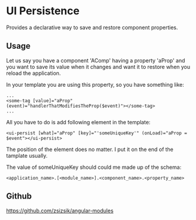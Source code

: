 # UI Persistence

Provides a declarative way to save and restore component properties.

## Usage

Let us say you have a component 'AComp' having a property 'aProp' and you want to save its value when it changes
and want it to restore when you reload the application.



In your template you are using this property, so you have something like:

```
...
<some-tag [value]="aProp" (event)="handlerThatModifiesTheProp($event)"></some-tag>
...
```

All you have to do is add following element in the template:
```
<ui-persist [what]="aProp" [key]="'someUniqueKey'" (onLoad)="aProp = $event"></ui-persist>
```    
The position of the element does no matter. I put it on the end of the tamplate usually.

The value of someUniqueKey should could me made up of the schema:
```
<application_name>.[<module_name>].<component_name>.<property_name>
```

## Github

https://github.com/zsizsik/angular-modules